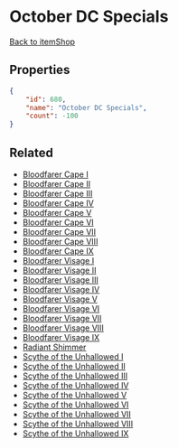 # October DC Specials

<no description available>

[Back to itemShop](../item-shops.md)

## Properties

```json
{
    "id": 680,
    "name": "October DC Specials",
    "count": -100
}
```

## Related

- [Bloodfarer Cape I](../items/19927-bloodfarer-cape-i.md)
- [Bloodfarer Cape II](../items/19928-bloodfarer-cape-ii.md)
- [Bloodfarer Cape III](../items/19929-bloodfarer-cape-iii.md)
- [Bloodfarer Cape IV](../items/19930-bloodfarer-cape-iv.md)
- [Bloodfarer Cape V](../items/19931-bloodfarer-cape-v.md)
- [Bloodfarer Cape VI](../items/19932-bloodfarer-cape-vi.md)
- [Bloodfarer Cape VII](../items/19933-bloodfarer-cape-vii.md)
- [Bloodfarer Cape VIII](../items/19934-bloodfarer-cape-viii.md)
- [Bloodfarer Cape IX](../items/19935-bloodfarer-cape-ix.md)
- [Bloodfarer Visage I](../items/19936-bloodfarer-visage-i.md)
- [Bloodfarer Visage II](../items/19937-bloodfarer-visage-ii.md)
- [Bloodfarer Visage III](../items/19938-bloodfarer-visage-iii.md)
- [Bloodfarer Visage IV](../items/19939-bloodfarer-visage-iv.md)
- [Bloodfarer Visage V](../items/19940-bloodfarer-visage-v.md)
- [Bloodfarer Visage VI](../items/19941-bloodfarer-visage-vi.md)
- [Bloodfarer Visage VII](../items/19942-bloodfarer-visage-vii.md)
- [Bloodfarer Visage VIII](../items/19943-bloodfarer-visage-viii.md)
- [Bloodfarer Visage IX](../items/19944-bloodfarer-visage-ix.md)
- [Radiant Shimmer](../items/20539-radiant-shimmer.md)
- [Scythe of the Unhallowed I](../items/19089-scythe-of-the-unhallowed-i.md)
- [Scythe of the Unhallowed II](../items/19090-scythe-of-the-unhallowed-ii.md)
- [Scythe of the Unhallowed III](../items/19091-scythe-of-the-unhallowed-iii.md)
- [Scythe of the Unhallowed IV](../items/19092-scythe-of-the-unhallowed-iv.md)
- [Scythe of the Unhallowed V](../items/19093-scythe-of-the-unhallowed-v.md)
- [Scythe of the Unhallowed VI](../items/19094-scythe-of-the-unhallowed-vi.md)
- [Scythe of the Unhallowed VII](../items/19095-scythe-of-the-unhallowed-vii.md)
- [Scythe of the Unhallowed VIII](../items/19096-scythe-of-the-unhallowed-viii.md)
- [Scythe of the Unhallowed IX](../items/19097-scythe-of-the-unhallowed-ix.md)

